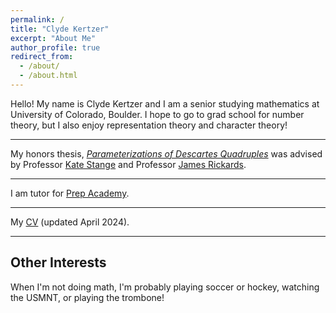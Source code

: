 ```yaml
---
permalink: /
title: "Clyde Kertzer"
excerpt: "About Me"
author_profile: true
redirect_from: 
  - /about/
  - /about.html
---
```


Hello! My name is Clyde Kertzer and I am a senior studying mathematics at University of Colorado, Boulder. I hope to go to grad school for number theory, but I also enjoy representation theory and character theory!

---

My honors thesis, [_Parameterizations of Descartes Quadruples_](/files/HonorsThesis.pdf) was advised by Professor <a href="https://math.katestange.net">Kate Stange</a> and Professor <a href="https://math.colorado.edu/~jari2770">James Rickards</a>.

---

I am tutor for <a href="https://prepacademytutors.com/location/boulder/?tutor=clyde-k">Prep Academy</a>. 

---

My [CV](/files/ClydeKertzerCVApril2024.pdf) (updated April 2024).

---

## Other Interests

When I'm not doing math, I'm probably playing soccer or hockey, watching the USMNT, or playing the trombone!
